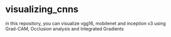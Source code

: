 # visualizing_cnns
in this repository, you can visualize vgg16, mobilenet and inception v3 using Grad-CAM, Occlusion analysis and Integrated Gradients

